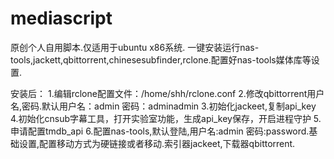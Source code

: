 # mediascript
原创个人自用脚本.仅适用于ubuntu x86系统.
一键安装运行nas-tools,jackett,qbittorrent,chinesesubfinder,rclone.配置好nas-tools媒体库等设置.

安装后：
1.编辑rclone配置文件：/home/shh/rclone.conf
2.修改qbittorrent用户名,密码.默认用户名：admin 密码：adminadmin
3.初始化jackeet,复制api_key
4.初始化cnsub字幕工具，打开实验室功能，生成api_key保存，开启进程守护
5.申请配置tmdb_api
6.配置nas-tools,默认登陆,用户名:admin 密码:password.基础设置,配置移动方式为硬链接或者移动.索引器jackeet,下载器qbittorrent.
